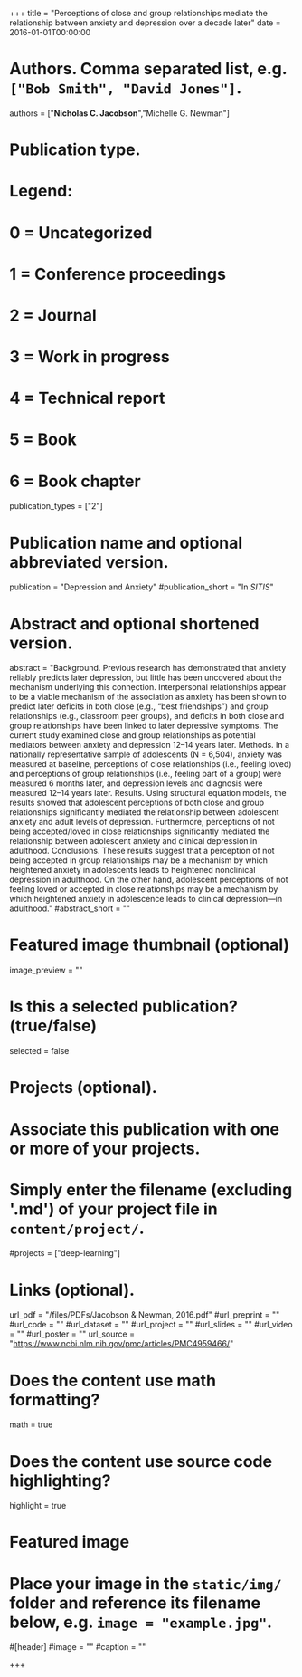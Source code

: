 +++
title = "Perceptions of close and group relationships mediate the relationship between anxiety and depression over a decade later"
date = 2016-01-01T00:00:00

# Authors. Comma separated list, e.g. `["Bob Smith", "David Jones"]`.
authors = ["**Nicholas C. Jacobson**","Michelle G. Newman"]

# Publication type.
# Legend:
# 0 = Uncategorized
# 1 = Conference proceedings
# 2 = Journal
# 3 = Work in progress
# 4 = Technical report
# 5 = Book
# 6 = Book chapter
publication_types = ["2"]

# Publication name and optional abbreviated version.
publication = "Depression and Anxiety"
#publication_short = "In *SITIS*"

# Abstract and optional shortened version.
abstract = "Background. Previous research has demonstrated that anxiety reliably predicts later depression, but little has been uncovered about the mechanism underlying this connection. Interpersonal relationships appear to be a viable mechanism of the association as anxiety has been shown to predict later deficits in both close (e.g., “best friendships”) and group relationships (e.g., classroom peer groups), and deficits in both close and group relationships have been linked to later depressive symptoms. The current study examined close and group relationships as potential mediators between anxiety and depression 12–14 years later. Methods. In a nationally representative sample of adolescents (N = 6,504), anxiety was measured at baseline, perceptions of close relationships (i.e., feeling loved) and perceptions of group relationships (i.e., feeling part of a group) were measured 6 months later, and depression levels and diagnosis were measured 12–14 years later. Results. Using structural equation models, the results showed that adolescent perceptions of both close and group relationships significantly mediated the relationship between adolescent anxiety and adult levels of depression. Furthermore, perceptions of not being accepted/loved in close relationships significantly mediated the relationship between adolescent anxiety and clinical depression in adulthood. Conclusions. These results suggest that a perception of not being accepted in group relationships may be a mechanism by which heightened anxiety in adolescents leads to heightened nonclinical depression in adulthood. On the other hand, adolescent perceptions of not feeling loved or accepted in close relationships may be a mechanism by which heightened anxiety in adolescence leads to clinical depression—in adulthood."
#abstract_short = ""

# Featured image thumbnail (optional)
image_preview = ""

# Is this a selected publication? (true/false)
selected = false

# Projects (optional).
#   Associate this publication with one or more of your projects.
#   Simply enter the filename (excluding '.md') of your project file in `content/project/`.
#projects = ["deep-learning"]

# Links (optional).
url_pdf = "/files/PDFs/Jacobson & Newman, 2016.pdf"
#url_preprint = ""
#url_code = ""
#url_dataset = ""
#url_project = ""
#url_slides = ""
#url_video = ""
#url_poster = ""
url_source = "https://www.ncbi.nlm.nih.gov/pmc/articles/PMC4959466/"

# Does the content use math formatting?
math = true

# Does the content use source code highlighting?
highlight = true

# Featured image
# Place your image in the `static/img/` folder and reference its filename below, e.g. `image = "example.jpg"`.
#[header]
#image = ""
#caption = ""

+++
